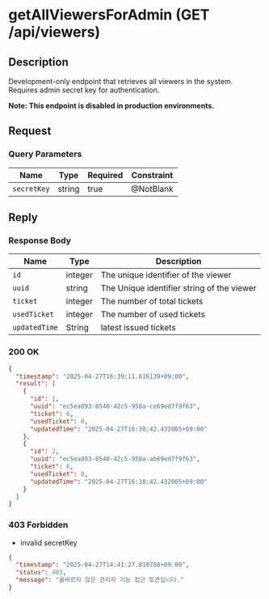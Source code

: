 # getAllViewersForAdmin (GET /api/viewers)

## Description
Development-only endpoint that retrieves all viewers in the system. Requires admin secret key for authentication.

**Note: This endpoint is disabled in production environments.**

## Request

### Query Parameters

| Name        | Type   | Required | Constraint |
|-------------|--------|----------|------------|
| `secretKey` | string | true     | @NotBlank  |

## Reply

### Response Body

| Name          | Type    | Description                                |
|---------------|---------|--------------------------------------------|
| `id`          | integer | The unique identifier of the viewer        |
| `uuid`        | string  | The Unique identifier string of the viewer |
| `ticket`      | integer | The number of total tickets                |
| `usedTicket`  | integer | The number of used tickets                 |
| `updatedTime` | String  | latest issued tickets                      |

### 200 OK

```json
{
  "timestamp": "2025-04-27T16:39:11.616139+09:00",
  "result": [
    {
      "id": 1,
      "uuid": "ec5ea893-8540-42c5-958a-ce69ed7f9f63",
      "ticket": 6,
      "usedTicket": 0,
      "updatedTime": "2025-04-27T16:38:42.432065+09:00"
    },
    {
      "id": 2,
      "uuid": "ec5ea893-8540-42c5-958a-ab69ed7f9f63",
      "ticket": 6,
      "usedTicket": 0,
      "updatedTime": "2025-04-27T16:38:42.432065+09:00"
    }
  ]
}
```

### 403 Forbidden

- invalid secretKey

````json
{
  "timestamp": "2025-04-27T14:41:27.810708+09:00",
  "status": 403,
  "message": "올바르지 않은 관리자 기능 접근 토큰입니다."
}
````
